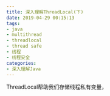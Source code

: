 ```yaml
---
title: 深入理解ThreadLocal(下)
date: 2019-04-29 00:15:13
tags:
- java
- multithread
- threadlocal
- thread safe
- 线程
- 线程安全
categories:
- 深入理解Java
---
```


ThreadLocal帮助我们存储线程私有变量，

